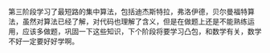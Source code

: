 第三阶段学习了最短路的集中算法，包括迪杰斯特拉，弗洛伊德，贝尔曼福特算法，虽然对算法已经了解，对代码也理解了含义，但是在做题上还是不能熟练运用，应该多做题，巩固一下这些知识，下个阶段将要学习凸包，和数学有关，数学不好一定要好好学啊。
